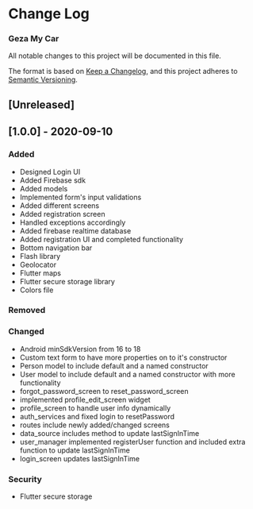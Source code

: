 # Change Log

### Geza My Car

All notable changes to this project will be documented in this file.

The format is based on [Keep a Changelog](https://keepachangelog.com/en/1.0.0/),
and this project adheres to [Semantic Versioning](https://semver.org/spec/v2.0.0.html).

## [Unreleased]

## [1.0.0] - 2020-09-10

### Added
- Designed Login UI
- Added Firebase sdk
- Added models
- Implemented form's input validations
- Added different screens
- Added registration screen
- Handled exceptions accordingly
- Added firebase realtime database
- Added registration UI and completed functionality
- Bottom navigation bar
- Flash library
- Geolocator 
- Flutter maps
- Flutter secure storage library
- Colors file 

### Removed


### Changed
- Android minSdkVersion from 16 to 18
- Custom text form to have more properties on to it's constructor
- Person model to include default and a named constructor
- User model to include default and a named constructor with more functionality
- forgot_password_screen to reset_password_screen
- implemented profile_edit_screen widget
- profile_screen to handle user info dynamically
- auth_services and fixed login to resetPassword
- routes include newly added/changed screens
- data_source includes method to update lastSignInTime
- user_manager implemented registerUser function and included extra function to update lastSignInTime
- login_screen updates lastSignInTime


### Security
- Flutter secure storage

